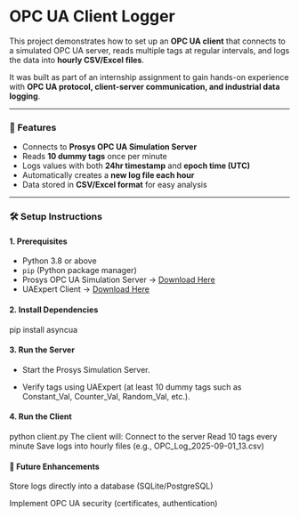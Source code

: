 # OPC UA Client Logger

This project demonstrates how to set up an **OPC UA client** that connects to a simulated OPC UA server, reads multiple tags at regular intervals, and logs the data into **hourly CSV/Excel files**.  

It was built as part of an internship assignment to gain hands-on experience with **OPC UA protocol, client-server communication, and industrial data logging**.

---

### 🚀 Features
- Connects to **Prosys OPC UA Simulation Server**  
- Reads **10 dummy tags** once per minute  
- Logs values with both **24hr timestamp** and **epoch time (UTC)**  
- Automatically creates a **new log file each hour**  
- Data stored in **CSV/Excel format** for easy analysis  

---

### 🛠️ Setup Instructions

#### 1. Prerequisites
- Python 3.8 or above  
- `pip` (Python package manager)  
- Prosys OPC UA Simulation Server → [Download Here](https://www.prosysopc.com/products/opc-ua-simulation-server/)  
- UAExpert Client → [Download Here](https://www.unified-automation.com/downloads/opc-ua-clients.html)  

#### 2. Install Dependencies
pip install asyncua

#### 3. Run the Server

- Start the Prosys Simulation Server.

- Verify tags using UAExpert (at least 10 dummy tags such as Constant_Val, Counter_Val, Random_Val, etc.).

#### 4. Run the Client
python client.py 
The client will: 
Connect to the server 
Read 10 tags every minute 
Save logs into hourly files (e.g., OPC_Log_2025-09-01_13.csv) 

#### 🔮 Future Enhancements


Store logs directly into a database (SQLite/PostgreSQL) 

Implement OPC UA security (certificates, authentication) 
